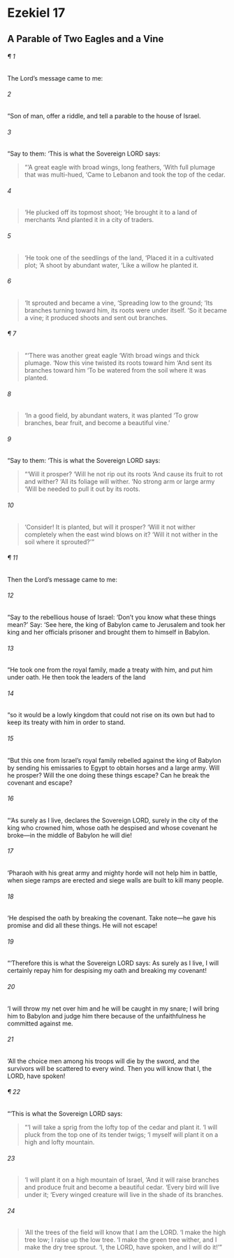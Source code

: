 # Ezekiel 17
## A Parable of Two Eagles and a Vine
###### ¶ 1
The Lord’s message came to me:
###### 2
“Son of man, offer a riddle, and tell a parable to the house of Israel.
###### 3
“Say to them: ‘This is what the Sovereign LORD says:
> “‘A great eagle with broad wings, long feathers,
> ‘With full plumage that was multi-hued,
> ‘Came to Lebanon and took the top of the cedar.
###### 4
> ‘He plucked off its topmost shoot;
> ‘He brought it to a land of merchants
> ‘And planted it in a city of traders.
###### 5
> ‘He took one of the seedlings of the land,
> ‘Placed it in a cultivated plot;
> ‘A shoot by abundant water,
> ‘Like a willow he planted it.
###### 6
> ‘It sprouted and became a vine,
> ‘Spreading low to the ground;
> ‘Its branches turning toward him, its roots were under itself.
> ‘So it became a vine; it produced shoots and sent out branches.
###### ¶ 7
> “‘There was another great eagle
> ‘With broad wings and thick plumage.
> ‘Now this vine twisted its roots toward him
> ‘And sent its branches toward him
> ‘To be watered from the soil where it was planted.
###### 8
> ‘In a good field, by abundant waters, it was planted
> ‘To grow branches, bear fruit, and become a beautiful vine.’
###### 9
“Say to them: ‘This is what the Sovereign LORD says:
> “‘Will it prosper?
> ‘Will he not rip out its roots
> ‘And cause its fruit to rot and wither?
> ‘All its foliage will wither.
> ‘No strong arm or large army
> ‘Will be needed to pull it out by its roots.
###### 10
> ‘Consider! It is planted, but will it prosper?
> ‘Will it not wither completely when the east wind blows on it?
> ‘Will it not wither in the soil where it sprouted?’”
###### ¶ 11
Then the Lord’s message came to me:
###### 12
“Say to the rebellious house of Israel: ‘Don’t you know what these things mean?’ Say: ‘See here, the king of Babylon came to Jerusalem and took her king and her officials prisoner and brought them to himself in Babylon.
###### 13
“He took one from the royal family, made a treaty with him, and put him under oath. He then took the leaders of the land
###### 14
“so it would be a lowly kingdom that could not rise on its own but had to keep its treaty with him in order to stand.
###### 15
“But this one from Israel’s royal family rebelled against the king of Babylon by sending his emissaries to Egypt to obtain horses and a large army. Will he prosper? Will the one doing these things escape? Can he break the covenant and escape?
###### 16
“‘As surely as I live, declares the Sovereign LORD, surely in the city of the king who crowned him, whose oath he despised and whose covenant he broke—in the middle of Babylon he will die!
###### 17
‘Pharaoh with his great army and mighty horde will not help him in battle, when siege ramps are erected and siege walls are built to kill many people.
###### 18
‘He despised the oath by breaking the covenant. Take note—he gave his promise and did all these things. He will not escape!
###### 19
“‘Therefore this is what the Sovereign LORD says: As surely as I live, I will certainly repay him for despising my oath and breaking my covenant!
###### 20
‘I will throw my net over him and he will be caught in my snare; I will bring him to Babylon and judge him there because of the unfaithfulness he committed against me.
###### 21
‘All the choice men among his troops will die by the sword, and the survivors will be scattered to every wind. Then you will know that I, the LORD, have spoken!
###### ¶ 22
“‘This is what the Sovereign LORD says:
> “‘I will take a sprig from the lofty top of the cedar and plant it.
> ‘I will pluck from the top one of its tender twigs;
> ‘I myself will plant it on a high and lofty mountain.
###### 23
> ‘I will plant it on a high mountain of Israel,
> ‘And it will raise branches and produce fruit and become a beautiful cedar.
> ‘Every bird will live under it;
> ‘Every winged creature will live in the shade of its branches.
###### 24
> ‘All the trees of the field will know that I am the LORD.
> ‘I make the high tree low; I raise up the low tree.
> ‘I make the green tree wither, and I make the dry tree sprout.
> ‘I, the LORD, have spoken, and I will do it!’”

